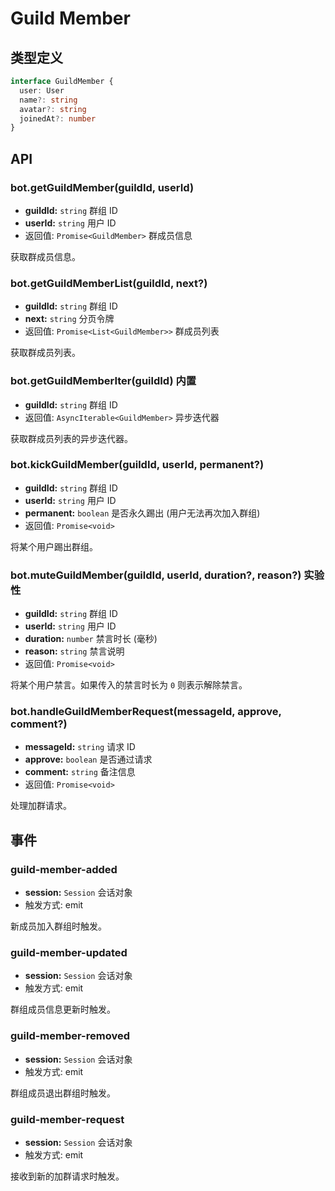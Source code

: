 # Guild Member

## 类型定义

```ts
interface GuildMember {
  user: User
  name?: string
  avatar?: string
  joinedAt?: number
}
```

## API

### bot.getGuildMember(guildId, userId)

- **guildId:** `string` 群组 ID
- **userId:** `string` 用户 ID
- 返回值: `Promise<GuildMember>` 群成员信息

获取群成员信息。

### bot.getGuildMemberList(guildId, next?)

- **guildId:** `string` 群组 ID
- **next:** `string` 分页令牌
- 返回值: `Promise<List<GuildMember>>` 群成员列表

获取群成员列表。

### bot.getGuildMemberIter(guildId) <badge>内置</badge>

- **guildId:** `string` 群组 ID
- 返回值: `AsyncIterable<GuildMember>` 异步迭代器

获取群成员列表的异步迭代器。

### bot.kickGuildMember(guildId, userId, permanent?)

- **guildId:** `string` 群组 ID
- **userId:** `string` 用户 ID
- **permanent:** `boolean` 是否永久踢出 (用户无法再次加入群组)
- 返回值: `Promise<void>`

将某个用户踢出群组。

### bot.muteGuildMember(guildId, userId, duration?, reason?) <badge type="warning">实验性</badge>

- **guildId:** `string` 群组 ID
- **userId:** `string` 用户 ID
- **duration:** `number` 禁言时长 (毫秒)
- **reason:** `string` 禁言说明
- 返回值: `Promise<void>`

将某个用户禁言。如果传入的禁言时长为 `0` 则表示解除禁言。

### bot.handleGuildMemberRequest(messageId, approve, comment?)

- **messageId:** `string` 请求 ID
- **approve:** `boolean` 是否通过请求
- **comment:** `string` 备注信息
- 返回值: `Promise<void>`

处理加群请求。

## 事件

### guild-member-added

- **session:** `Session` 会话对象
- 触发方式: emit

新成员加入群组时触发。

### guild-member-updated

- **session:** `Session` 会话对象
- 触发方式: emit

群组成员信息更新时触发。

### guild-member-removed

- **session:** `Session` 会话对象
- 触发方式: emit

群组成员退出群组时触发。

### guild-member-request

- **session:** `Session` 会话对象
- 触发方式: emit

接收到新的加群请求时触发。
